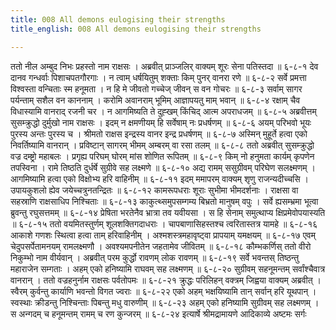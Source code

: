 ```yaml
---
title: 008 All demons eulogising their strengths
title_english: 008 All demons eulogising their strengths

---
```

<div class="audioEmbed"  caption="श्रीराम-हरिसीताराममूर्ति-घनपाठिभ्यां वचनम्" src="https://archive.org/download/Ramayana-recitation-Sriram-harisItArAmamUrti-Ghanapaati-v2/Kanda_6/Kanda_6_YK-008-All_demons_eulogising_their_strengths.mp3"></div>
ततो नील अम्बुद निभः प्रहस्तो नाम राक्षसः ।  
अब्रवीत् प्राञ्जलिर् वाक्यम् शूरः सेना पतिस्तदा ॥ ६-८-१  
देव दानव गन्धर्वाः पिशाचपतगौरगाः ।  
न त्वाम् धर्षयितुम् शक्ताः किम् पुनर् वानरा रणे ॥ ६-८-२  
सर्वे प्रमत्ता विश्वस्ता वन्चिताः स्म हनूमता ।  
न हि मे जीवतो गच्चेज् जीवन् स वन गोचरः ॥ ६-८-३  
सर्वाम् सागर पर्यन्ताम् सशैल वन काननाम् ।  
करोमि अवानराम् भूमिम् आज्ञापयतु माम् भवान् ॥ ६-८-४  
रक्षाम् चैव विधास्यामि वानराद् रजनी चर ।  
न आगमिष्यति ते दुह्खम् किंचिद् आत्म अपराधजम् ॥ ६-८-५  
अब्रवीत्तम् सुसम्क्रुद्धो दुर्मुखो नाम राक्षसः ।  
इदम् न क्षमणीयम् हि सर्वेषाम् नः प्रधर्षणम् ॥ ६-८-६  
अयम् परिभवो भूयः पुरस्य अन्तः पुरस्य च ।  
श्रीमतो राक्षस इन्द्रस्य वानर इन्द्र प्रधर्षणम् ॥ ६-८-७  
अस्मिन् मुहूर्ते हत्वा एको निवर्तिष्यामि वानरान् ।  
प्रविष्टान् सागरम् भीमम् अम्बरम् वा रसा तलम् ॥ ६-८-८  
ततो अब्रवीत् सुसम्क्रुद्धो वज्र दम्ष्ट्रो महाबलः ।  
प्रगृह्य परिघम् घोरम् मांस शोणित रूपितम् ॥ ६-८-९  
किम् नो हनुमता कार्यम् कृपणेन तपस्विना ।  
रामे तिष्ठति दुर्धर्षे सुग्रीवे सह लक्ष्मणे ॥ ६-८-१०  
अद्य रामम् ससुग्रीवम् परिघेण सलक्ष्मणम् ।  
आगमिष्यामि हत्वा एको विक्षोभ्य हरि वाहिनीम् ॥ ६-८-११  
इदम् ममापरम् वाक्यम् शृणु राजन्यदीच्चसि ।  
उपायकुशलो ह्येव जयेच्चत्रुनतन्द्रितः ॥ ६-८-१२  
कामरूपधराः शूराः सुभीमा भीमदर्शनाः ।  
राक्षसा वा सहस्राणि राक्षसाधिप निश्चिताः ॥ ६-८-१३  
काकुत्थ्समुपसम्गम्य बिभ्रतो मानुषम् वपुः ।  
सर्वे ह्यसम्भ्रमा भूत्वा ब्रुवन्तु रघुसत्तमम् ॥ ६-८-१४  
प्रेषिता भरतेनैव भ्रात्रा तव यवीयसा ।  
स हि सेनाम् समुत्थाप्य क्षिप्रमेवोपयास्यति ॥ ६-८-१५  
ततो वयमितस्तुर्णम् शूलशक्तिगदाधराः ।  
चापबाणासिहस्तश्च त्वरितास्तत्र यामहे ॥ ६-८-१६  
आकाशे गणशः स्थित्वा हत्वा ताम् हरिवाहिनीम् ।  
अश्मशस्त्रमहावृष्ट्वा प्रापयाम् यमक्षयम् ॥ ६-८-१७  
एवम् चेदुपसर्पेतामनयम् रामलक्ष्मणौ ।  
अवश्यमपनीतेन जहतामेव जीवितम् ॥ ६-८-१८  
कौम्भकर्णिस् ततो वीरो निकुम्भो नाम वीर्यवान् ।  
अब्रवीत् परम कुर्द्धो रावणम् लोक रावणम् ॥ ६-८-१९  
सर्वे भवन्तस् तिष्ठन्तु महाराजेन सम्गताः ।  
अहम् एको हनिष्यामि राघवम् सह लक्ष्मणम् ॥ ६-८-२०  
सुग्रीवम् सहनूमन्तम् सर्वांश्चैवात्र वानरान् ।  
ततो वज्रहनुर्नाम राक्षसः पर्वतोपमः ॥ ६-८-२१  
क्रुद्धः परिलिहन् वक्त्रम् जिह्वया वाक्यम् अब्रवीत् ।  
स्वैरम् कुर्वन्तु कार्याणि भवन्तो विगत ज्वराः ॥ ६-८-२२  
एको अहम् भक्षयिष्यामि तान् सर्वान् हरि यूथपान् ।  
स्वस्थाः क्रीडन्तु निश्चिन्ताः पिबन्तु मधु वारुणीम् ॥ ६-८-२३  
अहम् एको हनिष्यामि सुग्रीवम् सह लक्ष्मणम् ।  
स अन्गदम् च हनूमन्तम् रामम् च रण कुन्जरम् ॥ ६-८-२४  
इत्यार्षे श्रीमद्रामायणे आदिकाव्ये अष्टमः सर्गः